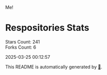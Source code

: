 Me!

# Respositories Stats
Stars Count: 241  
Forks Count: 6

2025-03-25 00:12:57  

This README is automatically generated by [🐰](https://github.com/rnitta/rnitta).
